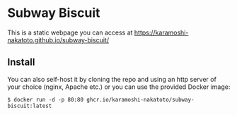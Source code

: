 # Subway Biscuit

This is a static webpage you can access at https://karamoshi-nakatoto.github.io/subway-biscuit/

## Install

You can also self-host it by cloning the repo and using an http server of your choice (nginx, Apache etc.) or you can use the provided Docker image:

```shell
$ docker run -d -p 80:80 ghcr.io/karamoshi-nakatoto/subway-biscuit:latest
```
